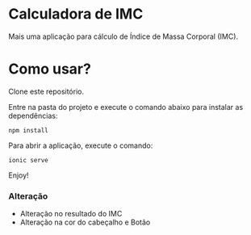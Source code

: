 # Calculadora de IMC

Mais uma aplicação para cálculo de Índice de Massa Corporal (IMC).

# Como usar?

Clone este repositório.

Entre na pasta do projeto e execute o comando abaixo para instalar as dependências:

`npm install`

Para abrir a aplicação, execute o comando:

`ionic serve`

Enjoy!

### Alteração
- Alteração no resultado do IMC
- Alteração na cor do cabeçalho e Botão
